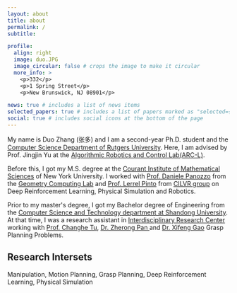 ```yaml
---
layout: about
title: about
permalink: /
subtitle: 

profile:
  align: right
  image: duo.JPG
  image_circular: false # crops the image to make it circular
  more_info: >
    <p>332</p>
    <p>1 Spring Street</p>
    <p>New Brunswick, NJ 08901</p>

news: true # includes a list of news items
selected_papers: true # includes a list of papers marked as "selected={true}"
social: true # includes social icons at the bottom of the page
---
```


My name is Duo Zhang (张多) and I am a second-year Ph.D. student and the <a href="https://www.cs.rutgers.edu">Computer Science Department of Rutgers University</a>. Here, I am advised by Prof. Jingjin Yu at the <a href="https://arc-l.github.io">Algorithmic Robotics and Control Lab(ARC-L)</a>.
	
Before this, I got my M.S. degree at the <a href="https://cims.nyu.edu/dynamic/">Courant Institute of Mathematical Sciences</a> of New York University. I worked with <a href="https://cims.nyu.edu/gcl/daniele.html">Prof. Daniele Panozzo</a> from the <a href="https://cims.nyu.edu/gcl/index.html">Geometry Computing Lab</a> and <a href="https://www.lerrelpinto.com/">Prof. Lerrel Pinto</a> from <a href="https://wp.nyu.edu/cilvr/">CILVR group</a> on Deep Reinforcement Learning, Physical Simulation and Robotics.
	
Prior to my master's degree, I got my Bachelor degree of Engineering from the <a href="http://www.cs.en.qd.sdu.edu.cn/">Computer Science and Technology department at Shandong University</a>. At that time, I was a research assistant in <a href="http://irc.cs.sdu.edu.cn/"> Interdisciplinary Research Center</a> working with <a href="http://irc.cs.sdu.edu.cn/~chtu/index.html">Prof. Changhe Tu</a>, <a href="https://scholar.google.com/citations?user=0KfKHOsAAAAJ&hl=en">Dr. Zherong Pan </a> and <a href="https://gaoxifeng.github.io/">Dr. Xifeng Gao</a> Grasp Planning Problems.

<h2>Research Intersets</h2>
Manipulation, Motion Planning, Grasp Planning, Deep Reinforcement Learning, Physical Simulation